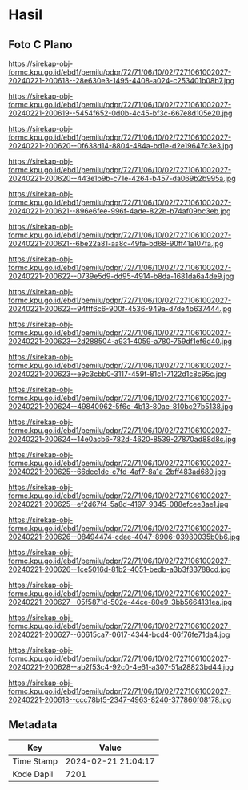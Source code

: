 # Hasil

## Foto C Plano

https://sirekap-obj-formc.kpu.go.id/ebd1/pemilu/pdpr/72/71/06/10/02/7271061002027-20240221-200618--28e630e3-1495-4408-a024-c253401b08b7.jpg

https://sirekap-obj-formc.kpu.go.id/ebd1/pemilu/pdpr/72/71/06/10/02/7271061002027-20240221-200619--5454f652-0d0b-4c45-bf3c-667e8d105e20.jpg

https://sirekap-obj-formc.kpu.go.id/ebd1/pemilu/pdpr/72/71/06/10/02/7271061002027-20240221-200620--0f638d14-8804-484a-bd1e-d2e19647c3e3.jpg

https://sirekap-obj-formc.kpu.go.id/ebd1/pemilu/pdpr/72/71/06/10/02/7271061002027-20240221-200620--443e1b9b-c71e-4264-b457-da069b2b995a.jpg

https://sirekap-obj-formc.kpu.go.id/ebd1/pemilu/pdpr/72/71/06/10/02/7271061002027-20240221-200621--896e6fee-996f-4ade-822b-b74af09bc3eb.jpg

https://sirekap-obj-formc.kpu.go.id/ebd1/pemilu/pdpr/72/71/06/10/02/7271061002027-20240221-200621--6be22a81-aa8c-49fa-bd68-90ff41a107fa.jpg

https://sirekap-obj-formc.kpu.go.id/ebd1/pemilu/pdpr/72/71/06/10/02/7271061002027-20240221-200622--0739e5d9-dd95-4914-b8da-1681da6a4de9.jpg

https://sirekap-obj-formc.kpu.go.id/ebd1/pemilu/pdpr/72/71/06/10/02/7271061002027-20240221-200622--94fff6c6-900f-4536-949a-d7de4b637444.jpg

https://sirekap-obj-formc.kpu.go.id/ebd1/pemilu/pdpr/72/71/06/10/02/7271061002027-20240221-200623--2d288504-a931-4059-a780-759df1ef6d40.jpg

https://sirekap-obj-formc.kpu.go.id/ebd1/pemilu/pdpr/72/71/06/10/02/7271061002027-20240221-200623--e9c3cbb0-3117-459f-81c1-7122d1c8c95c.jpg

https://sirekap-obj-formc.kpu.go.id/ebd1/pemilu/pdpr/72/71/06/10/02/7271061002027-20240221-200624--49840962-5f6c-4b13-80ae-810bc27b5138.jpg

https://sirekap-obj-formc.kpu.go.id/ebd1/pemilu/pdpr/72/71/06/10/02/7271061002027-20240221-200624--14e0acb6-782d-4620-8539-27870ad88d8c.jpg

https://sirekap-obj-formc.kpu.go.id/ebd1/pemilu/pdpr/72/71/06/10/02/7271061002027-20240221-200625--66dec1de-c7fd-4af7-8a1a-2bff483ad680.jpg

https://sirekap-obj-formc.kpu.go.id/ebd1/pemilu/pdpr/72/71/06/10/02/7271061002027-20240221-200625--ef2d67f4-5a8d-4197-9345-088efcee3ae1.jpg

https://sirekap-obj-formc.kpu.go.id/ebd1/pemilu/pdpr/72/71/06/10/02/7271061002027-20240221-200626--08494474-cdae-4047-8906-03980035b0b6.jpg

https://sirekap-obj-formc.kpu.go.id/ebd1/pemilu/pdpr/72/71/06/10/02/7271061002027-20240221-200626--1ce5016d-81b2-4051-bedb-a3b3f33788cd.jpg

https://sirekap-obj-formc.kpu.go.id/ebd1/pemilu/pdpr/72/71/06/10/02/7271061002027-20240221-200627--05f5871d-502e-44ce-80e9-3bb5664131ea.jpg

https://sirekap-obj-formc.kpu.go.id/ebd1/pemilu/pdpr/72/71/06/10/02/7271061002027-20240221-200627--60615ca7-0617-4344-bcd4-06f76fe71da4.jpg

https://sirekap-obj-formc.kpu.go.id/ebd1/pemilu/pdpr/72/71/06/10/02/7271061002027-20240221-200628--ab2f53c4-92c0-4e61-a307-51a28823bd44.jpg

https://sirekap-obj-formc.kpu.go.id/ebd1/pemilu/pdpr/72/71/06/10/02/7271061002027-20240221-200618--ccc78bf5-2347-4963-8240-377860f08178.jpg


## Metadata

| Key        | Value               |
| ---------- | ------------------- |
| Time Stamp | 2024-02-21 21:04:17 |
| Kode Dapil | 7201                |



